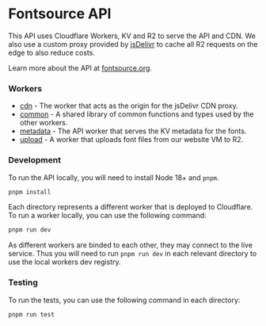 # Fontsource API

This API uses Cloudflare Workers, KV and R2 to serve the API and CDN. We also use a custom proxy provided by [jsDelivr](https://www.jsdelivr.com/) to cache all R2 requests on the edge to also reduce costs.

Learn more about the API at [fontsource.org](https://fontsource.org/docs/api/introduction).

### Workers

- [cdn](./cdn) - The worker that acts as the origin for the jsDelivr CDN proxy.
- [common](./common) - A shared library of common functions and types used by the other workers.
- [metadata](./metadata) - The API worker that serves the KV metadata for the fonts.
- [upload](./upload) - A worker that uploads font files from our website VM to R2.

### Development

To run the API locally, you will need to install Node 18+ and `pnpm`.

```bash
pnpm install
```

Each directory represents a different worker that is deployed to Cloudflare. To run a worker locally, you can use the following command:

```bash
pnpm run dev
```

As different workers are binded to each other, they may connect to the live service. Thus you will need to run `pnpm run dev` in each relevant directory to use the local workers dev registry.

### Testing

To run the tests, you can use the following command in each directory:

```bash
pnpm run test
```

